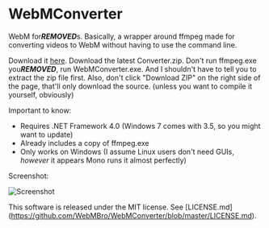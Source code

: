 WebMConverter
=============
WebM for***REMOVED***s. Basically, a wrapper around ffmpeg made for converting videos to WebM without having to use the command line.

Download it [here](https://github.com/WebMBro/WebMConverter/releases).
Download the latest Converter.zip.
Don't run ffmpeg.exe you***REMOVED***, run WebMConverter.exe.
And I shouldn't have to tell you to extract the zip file first.
Also, don't click "Download ZIP" on the right side of the page, that'll only download the source. (unless you want to compile it yourself, obviously)

Important to know:
* Requires .NET Framework 4.0 (Windows 7 comes with 3.5, so you might want to update)
* Already includes a copy of ffmpeg.exe
* Only works on Windows (I assume Linux users don't need GUIs, _however_ it appears Mono runs it almost perfectly)

Screenshot:

![Screenshot](http://a.pomf.se/zlqcnq.PNG)

This software is released under the MIT license. See [LICENSE.md] (https://github.com/WebMBro/WebMConverter/blob/master/LICENSE.md).
